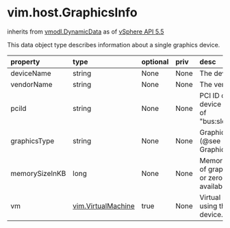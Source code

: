 vim.host.GraphicsInfo
=====================
inherits from [vmodl.DynamicData](docs/vmodl.DynamicData.md)
as of [vSphere API 5.5](vim.version.md#vim.version.version9)


This data object type describes information about a single   graphics device.

| property | type | optional | priv | desc |
|:---------|:-----|:---------|:-----|:-----|
| deviceName | string | None | None | The device name. |
| vendorName | string | None | None | The vendor name. |
| pciId | string | None | None | PCI ID of this device composed of "bus:slot.function". |
| graphicsType | string | None | None | Graphics type (@see GraphicsType). |
| memorySizeInKB | long | None | None | Memory capacity of graphics device or zero if not available. |
| vm | [vim.VirtualMachine](vim.VirtualMachine.md "vim.VirtualMachine") | true | None | Virtual machines using this graphics device. |


